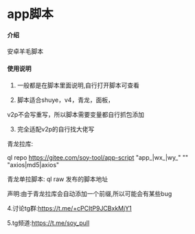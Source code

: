 # app脚本

#### 介绍
安卓羊毛脚本

#### 使用说明

1.  一般都是在脚本里面说明,自行打开脚本可查看

2.  脚本适合shuye，v4，青龙，面板，

v2p不会写重写，所以脚本需要变量都自行抓包添加

3.  完全适配v2p的自行找大佬写

青龙拉库:

ql repo https://gitee.com/soy-tool/app-script "app_|wx_|wy_" "" "axios|md5|axios"

青龙单拉脚本:
ql raw 发布的脚本地址

声明:由于青龙拉库会自动添加一个前缀,所以可能会有某些bug


4.讨论tg群:https://t.me/+cPCItP9JCBxkMjY1

5.tg频道:https://t.me/soy_pull


